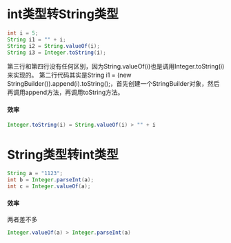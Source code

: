 # int类型转String类型
```java
int i = 5;
String i1 = "" + i;
String i2 = String.valueOf(i);
String i3 = Integer.toString(i);
```

第三行和第四行没有任何区别，因为String.valueOf(i)也是调用Integer.toString(i)来实现的。
第二行代码其实是String i1 = (new StringBuilder()).append(i).toString();，首先创建一个StringBuilder对象，然后再调用append方法，再调用toString方法。

#### 效率

```java
Integer.toString(i) = String.valueOf(i) > "" + i 
```



# String类型转int类型

```java
String a = "1123";
int b = Integer.parseInt(a);
int c = Integer.valueOf(a);
```

#### 效率

两者差不多

```java
Integer.valueOf(a) > Integer.parseInt(a)
```

